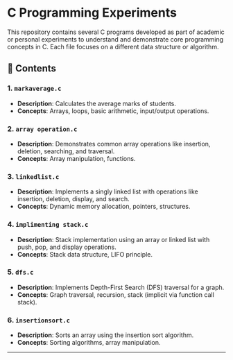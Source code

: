 # C Programming Experiments

This repository contains several C programs developed as part of academic or personal experiments to understand and demonstrate core programming concepts in C. Each file focuses on a different data structure or algorithm.

## 📂 Contents

### 1. `markaverage.c`
- **Description**: Calculates the average marks of students.
- **Concepts**: Arrays, loops, basic arithmetic, input/output operations.

### 2. `array operation.c`
- **Description**: Demonstrates common array operations like insertion, deletion, searching, and traversal.
- **Concepts**: Array manipulation, functions.

### 3. `linkedlist.c`
- **Description**: Implements a singly linked list with operations like insertion, deletion, display, and search.
- **Concepts**: Dynamic memory allocation, pointers, structures.

### 4. `implimenting stack.c`
- **Description**: Stack implementation using an array or linked list with push, pop, and display operations.
- **Concepts**: Stack data structure, LIFO principle.

### 5. `dfs.c`
- **Description**: Implements Depth-First Search (DFS) traversal for a graph.
- **Concepts**: Graph traversal, recursion, stack (implicit via function call stack).

### 6. `insertionsort.c`
- **Description**: Sorts an array using the insertion sort algorithm.
- **Concepts**: Sorting algorithms, array manipulation.

---
